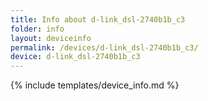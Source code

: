 ```yaml
---
title: Info about d-link_dsl-2740b1b_c3
folder: info
layout: deviceinfo
permalink: /devices/d-link_dsl-2740b1b_c3/
device: d-link_dsl-2740b1b_c3
---
```

{% include templates/device_info.md %}
